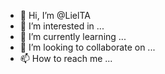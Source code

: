 - 👋 Hi, I’m @LielTA
- 👀 I’m interested in ...
- 🌱 I’m currently learning ...
- 💞️ I’m looking to collaborate on ...
- 📫 How to reach me ...

<!---
LielTA/LielTA is a ✨ special ✨ repository because its `README.md` (this file) appears on your GitHub profile.
You can click the Preview link to take a look at your changes.
--->
